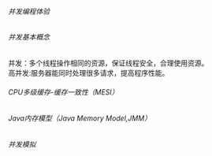 ###### 并发编程体验

###### 并发基本概念

并发：多个线程操作相同的资源，保证线程安全，合理使用资源。  
高并发:服务器能同时处理很多请求，提高程序性能。  

###### CPU多级缓存-缓存一致性（MESI）

###### Java内存模型（Java Memory Model,JMM）

###### 并发模拟
